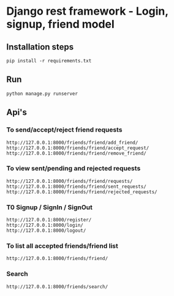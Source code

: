 # Django rest framework - Login, signup, friend model

## Installation steps
```commandline
pip install -r requirements.txt
```

## Run
```commandline
python manage.py runserver
```


## Api's

### To send/accept/reject friend requests
```commandline
http://127.0.0.1:8000/friends/friend/add_friend/
http://127.0.0.1:8000/friends/friend/accept_request/
http://127.0.0.1:8000/friends/friend/remove_friend/
```

### To view sent/pending and rejected requests
```commandline
http://127.0.0.1:8000/friends/friend/requests/
http://127.0.0.1:8000/friends/friend/sent_requests/
http://127.0.0.1:8000/friends/friend/rejected_requests/
```

### T0 Signup / SignIn / SignOut
```commandline
http://127.0.0.1:8000/register/
http://127.0.0.1:8000/login/
http://127.0.0.1:8000/logout/
```

### To list all accepted friends/friend list
```commandline
http://127.0.0.1:8000/friends/friend/
```

### Search
```commandline
http://127.0.0.1:8000/friends/search/
```